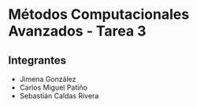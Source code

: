 # Métodos Computacionales Avanzados - Tarea 3
## Integrantes
- Jimena González 
- Carlos Miguel Patiño 
- Sebastián Caldas Rivera


